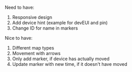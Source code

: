 Need to have:
1. Responsive design
2. Add device hint (example for devEUI and pin)
3. Change ID for name in markers

Nice to have:
1. Different map types
2. Movement with arrows
3. Only add marker, if device has actually moved
4. Update marker with new time, if it doesn't have moved